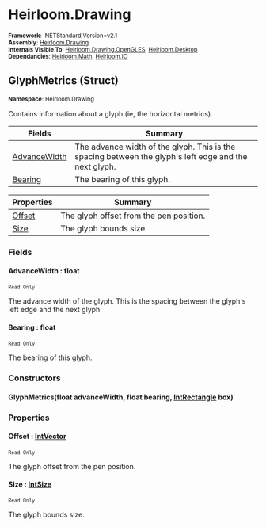 # Heirloom.Drawing

<small>**Framework**: .NETStandard,Version=v2.1</small>  
<small>**Assembly**: [Heirloom.Drawing](../Heirloom.Drawing/Heirloom.Drawing.md)</small>  
<small>**Internals Visible To**: [Heirloom.Drawing.OpenGLES](../Heirloom.Drawing.OpenGLES/Heirloom.Drawing.OpenGLES.md), [Heirloom.Desktop](../Heirloom.Desktop/Heirloom.Desktop.md)</small>  
<small>**Dependancies**: [Heirloom.Math](../Heirloom.Math/Heirloom.Math.md), [Heirloom.IO](../Heirloom.IO/Heirloom.IO.md)</small>  

## GlyphMetrics (Struct)
<small>**Namespace**: Heirloom.Drawing</sub></small>  

Contains information about a glyph (ie, the horizontal metrics).

| Fields                       | Summary                                                                                               |
|------------------------------|-------------------------------------------------------------------------------------------------------|
| [AdvanceWidth](#ADVD761AEDC) | The advance width of the glyph. This is the spacing between the glyph's left edge and the next glyph. |
| [Bearing](#BEA4DA56914)      | The bearing of this glyph.                                                                            |

| Properties            | Summary                                 |
|-----------------------|-----------------------------------------|
| [Offset](#OFF1FA8EDD) | The glyph offset from the pen position. |
| [Size](#SIZ9C9392F9)  | The glyph bounds size.                  |

### Fields

#### <a name="ADVD761AEDC"></a>AdvanceWidth : float
<small>`Read Only`</small>

The advance width of the glyph. This is the spacing between the glyph's left edge and the next glyph.

#### <a name="BEA4DA56914"></a>Bearing : float
<small>`Read Only`</small>

The bearing of this glyph.

### Constructors

#### GlyphMetrics(float advanceWidth, float bearing, [IntRectangle](../Heirloom.Math/Heirloom.Math.IntRectangle.md) box)

### Properties

#### <a name="OFF1FA8EDD"></a>Offset : [IntVector](../Heirloom.Math/Heirloom.Math.IntVector.md)

<small>`Read Only`</small>

The glyph offset from the pen position.

#### <a name="SIZ9C9392F9"></a>Size : [IntSize](../Heirloom.Math/Heirloom.Math.IntSize.md)

<small>`Read Only`</small>

The glyph bounds size.

